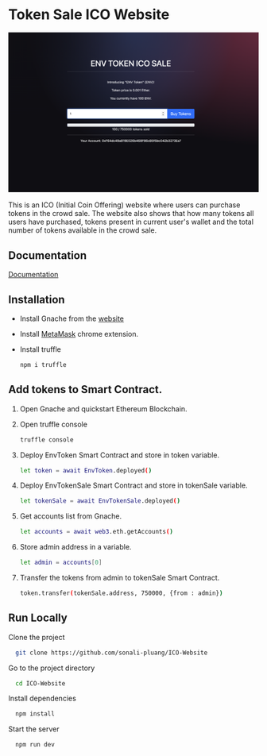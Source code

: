 
# Token Sale ICO Website

![Website](./ICO-Website-Screenshot.png)

This is an ICO (Initial Coin Offering) website where users can purchase tokens in the crowd sale.
The website also shows that how many tokens all users have purchased, tokens present in current user's wallet  and the total number of tokens available in the crowd sale.


## Documentation

[Documentation](https://emasdigi.atlassian.net/wiki/spaces/CS/pages/2890989617/Pluang+Token)


## Installation

- Install Gnache from the [website](https://trufflesuite.com/ganache/index.html)
- Install [MetaMask](https://chrome.google.com/webstore/detail/metamask/nkbihfbeogaeaoehlefnkodbefgpgknn) chrome extension.
- Install truffle 

    ```bash
    npm i truffle
    ```

## Add tokens to Smart Contract.

 1. Open Gnache and quickstart Ethereum Blockchain.

 1. Open truffle console

    ```bash
    truffle console
    ```

2. Deploy EnvToken Smart Contract and store in token variable.

     ```bash
    let token = await EnvToken.deployed()
    ```

3. Deploy EnvTokenSale Smart Contract and store in tokenSale variable.

     ```bash
    let tokenSale = await EnvTokenSale.deployed()
    ```
4. Get accounts list from Gnache.

     ```bash
    let accounts = await web3.eth.getAccounts()
    ```
5. Store admin address in a variable.

     ```bash
    let admin = accounts[0]
    ```
6. Transfer the tokens from admin to tokenSale Smart Contract.

     ```bash
    token.transfer(tokenSale.address, 750000, {from : admin})
    ```


## Run Locally

Clone the project

```bash
  git clone https://github.com/sonali-pluang/ICO-Website
```

Go to the project directory

```bash
  cd ICO-Website
```

Install dependencies

```bash
  npm install
```

Start the server

```bash
  npm run dev
```





